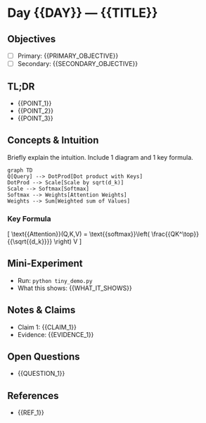 # Day {{DAY}} — {{TITLE}}

## Objectives
- [ ] Primary: {{PRIMARY_OBJECTIVE}}
- [ ] Secondary: {{SECONDARY_OBJECTIVE}}

## TL;DR
- {{POINT_1}}
- {{POINT_2}}
- {{POINT_3}}

## Concepts & Intuition
Briefly explain the intuition. Include 1 diagram and 1 key formula.

```mermaid
graph TD
Q[Query] --> DotProd[Dot product with Keys]
DotProd --> Scale[Scale by sqrt(d_k)]
Scale --> Softmax[Softmax]
Softmax --> Weights[Attention Weights]
Weights --> Sum[Weighted sum of Values]
```

### Key Formula
\[ \text{{Attention}}(Q,K,V) = \text{{softmax}}\left( \frac{{QK^\top}}{{\sqrt{{d_k}}}} \right) V \]

## Mini-Experiment
- Run: `python tiny_demo.py`
- What this shows: {{WHAT_IT_SHOWS}}

## Notes & Claims
- Claim 1: {{CLAIM_1}}  
- Evidence: {{EVIDENCE_1}}

## Open Questions
- {{QUESTION_1}}

## References
- {{REF_1}}
